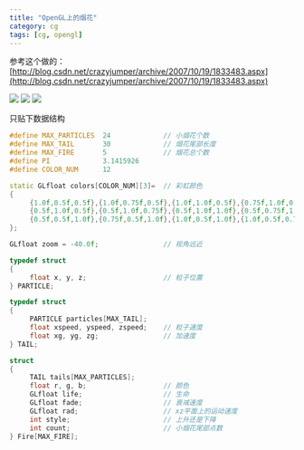 ```yaml
---
title: "OpenGL上的烟花"
category: cg
tags: [cg, opengl]
---
```


参考这个做的： [http://blog.csdn.net/crazyjumper/archive/2007/10/19/1833483.aspx](http://blog.csdn.net/crazyjumper/archive/2007/10/19/1833483.aspx) 

![](https://cloud.githubusercontent.com/assets/85147/7809097/659e0c40-03ca-11e5-8833-0c1132441406.png)
![](https://cloud.githubusercontent.com/assets/85147/7809096/65289d70-03ca-11e5-8864-850824167eab.png)
![](https://cloud.githubusercontent.com/assets/85147/7809130/ab15d8f2-03ca-11e5-9739-29d43f200d4b.png)


只贴下数据结构

```cpp
#define MAX_PARTICLES  24             // 小烟花个数
#define MAX_TAIL       30             // 烟花尾部长度
#define MAX_FIRE       5              // 烟花总个数
#define PI             3.1415926
#define COLOR_NUM      12

static GLfloat colors[COLOR_NUM][3]=  // 彩虹颜色
{
     {1.0f,0.5f,0.5f},{1.0f,0.75f,0.5f},{1.0f,1.0f,0.5f},{0.75f,1.0f,0.5f},
     {0.5f,1.0f,0.5f},{0.5f,1.0f,0.75f},{0.5f,1.0f,1.0f},{0.5f,0.75f,1.0f},
     {0.5f,0.5f,1.0f},{0.75f,0.5f,1.0f},{1.0f,0.5f,1.0f},{1.0f,0.5f,0.75f}
};

GLfloat zoom = -40.0f;                // 视角远近

typedef struct
{
     float x, y, z;                   // 粒子位置
} PARTICLE;

typedef struct
{
     PARTICLE particles[MAX_TAIL];
     float xspeed, yspeed, zspeed;    // 粒子速度
     float xg, yg, zg;                // 加速度
} TAIL;

struct
{
     TAIL tails[MAX_PARTICLES];
     float r, g, b;                   // 颜色
     GLfloat life;                    // 生命
     GLfloat fade;                    // 衰减速度
     GLfloat rad;                     // xz平面上的运动速度
     int style;                       // 上升还是下降
     int count;                       // 小烟花尾部点数
} Fire[MAX_FIRE];
```
